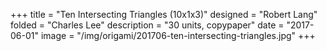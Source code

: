 +++
title = "Ten Intersecting Triangles (10x1x3)"
designed = "Robert Lang"
folded = "Charles Lee"
description = "30 units, copypaper"
date = "2017-06-01"
image = "/img/origami/201706-ten-intersecting-triangles.jpg"
+++
